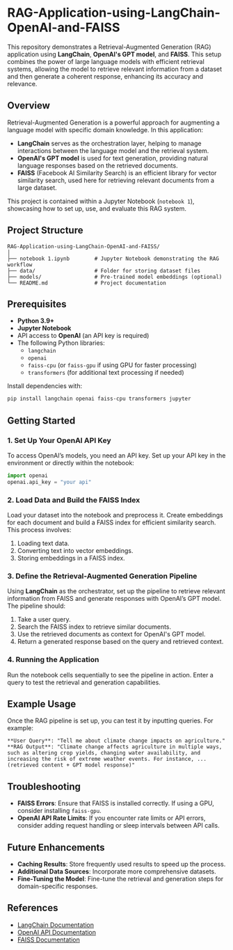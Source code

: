 # RAG-Application-using-LangChain-OpenAI-and-FAISS

This repository demonstrates a Retrieval-Augmented Generation (RAG) application using **LangChain**, **OpenAI's GPT model**, and **FAISS**. This setup combines the power of large language models with efficient retrieval systems, allowing the model to retrieve relevant information from a dataset and then generate a coherent response, enhancing its accuracy and relevance.

## Overview

Retrieval-Augmented Generation is a powerful approach for augmenting a language model with specific domain knowledge. In this application:

- **LangChain** serves as the orchestration layer, helping to manage interactions between the language model and the retrieval system.
- **OpenAI's GPT model** is used for text generation, providing natural language responses based on the retrieved documents.
- **FAISS** (Facebook AI Similarity Search) is an efficient library for vector similarity search, used here for retrieving relevant documents from a large dataset.

This project is contained within a Jupyter Notebook (`notebook 1`), showcasing how to set up, use, and evaluate this RAG system.

## Project Structure

```
RAG-Application-using-LangChain-OpenAI-and-FAISS/
│
├── notebook 1.ipynb        # Jupyter Notebook demonstrating the RAG workflow
├── data/                   # Folder for storing dataset files
├── models/                 # Pre-trained model embeddings (optional)
└── README.md               # Project documentation
```

## Prerequisites

- **Python 3.9+**
- **Jupyter Notebook**
- API access to **OpenAI** (an API key is required)
- The following Python libraries:
  - `langchain`
  - `openai`
  - `faiss-cpu` (or `faiss-gpu` if using GPU for faster processing)
  - `transformers` (for additional text processing if needed)

Install dependencies with:

```bash
pip install langchain openai faiss-cpu transformers jupyter
```

## Getting Started

### 1. Set Up Your OpenAI API Key

To access OpenAI’s models, you need an API key. Set up your API key in the environment or directly within the notebook:

```python
import openai
openai.api_key = "your api"
```

### 2. Load Data and Build the FAISS Index

Load your dataset into the notebook and preprocess it. Create embeddings for each document and build a FAISS index for efficient similarity search. This process involves:

1. Loading text data.
2. Converting text into vector embeddings.
3. Storing embeddings in a FAISS index.

### 3. Define the Retrieval-Augmented Generation Pipeline

Using **LangChain** as the orchestrator, set up the pipeline to retrieve relevant information from FAISS and generate responses with OpenAI’s GPT model. The pipeline should:

1. Take a user query.
2. Search the FAISS index to retrieve similar documents.
3. Use the retrieved documents as context for OpenAI's GPT model.
4. Return a generated response based on the query and retrieved context.

### 4. Running the Application

Run the notebook cells sequentially to see the pipeline in action. Enter a query to test the retrieval and generation capabilities.

## Example Usage

Once the RAG pipeline is set up, you can test it by inputting queries. For example:

```plaintext
**User Query**: "Tell me about climate change impacts on agriculture."
**RAG Output**: "Climate change affects agriculture in multiple ways, such as altering crop yields, changing water availability, and increasing the risk of extreme weather events. For instance, ... (retrieved content + GPT model response)"
```

## Troubleshooting

- **FAISS Errors**: Ensure that FAISS is installed correctly. If using a GPU, consider installing `faiss-gpu`.
- **OpenAI API Rate Limits**: If you encounter rate limits or API errors, consider adding request handling or sleep intervals between API calls.

## Future Enhancements

- **Caching Results**: Store frequently used results to speed up the process.
- **Additional Data Sources**: Incorporate more comprehensive datasets.
- **Fine-Tuning the Model**: Fine-tune the retrieval and generation steps for domain-specific responses.

## References

- [LangChain Documentation](https://langchain.readthedocs.io/)
- [OpenAI API Documentation](https://beta.openai.com/docs/)
- [FAISS Documentation](https://github.com/facebookresearch/faiss)
